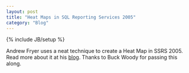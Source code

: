 ```yaml
---
layout: post
title: "Heat Maps in SQL Reporting Services 2005"
category: "Blog"
---
```

{% include JB/setup %}

Andrew Fryer uses a neat technique to create a Heat Map in SSRS 2005\. Read more about it at his [blog](http://blogs.technet.com/andrew/archive/2007/12/06/heat-maps-in-sql-server-reporting-services-2005.aspx). Thanks to Buck Woody for passing this along.